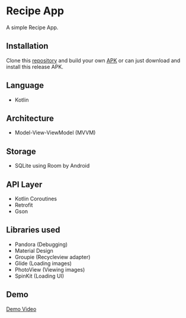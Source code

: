 # Recipe App

A simple Recipe App.

## Installation

Clone this [repository](https://github.com/Aloysius97/Recipe_App.git) and build your own [APK](https://drive.google.com/file/d/195uh3CdYJHYz5gj3cOQxxYv8DDHfG6bb/view?usp=sharing) or can just download and install this release APK.

## Language
- Kotlin

## Architecture
- Model-View-ViewModel (MVVM)

## Storage
- SQLite using Room by Android

## API Layer
- Kotlin Coroutines
- Retrofit
- Gson

## Libraries used
- Pandora (Debugging)
- Material Design
- Groupie (Recycleview adapter)
- Glide (Loading images)
- PhotoView (Viewing images)
- SpinKit (Loading UI)

## Demo
[Demo Video](https://drive.google.com/file/d/1fdctPFZ5yOcQwU6at-6TDPX72OppzGD9/view?usp=sharing)
